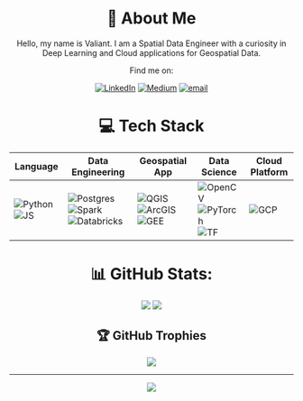 <div align="center">

# 💫 About Me
Hello, my name is Valiant. I am a Spatial Data Engineer with a curiosity in Deep Learning and Cloud applications for Geospatial Data. <br/>

Find me on:


[![LinkedIn](https://img.shields.io/badge/LinkedIn-%230077B5.svg?logo=linkedin&logoColor=white)](https://linkedin.com/in/valiantalfiansyah) [![Medium](https://img.shields.io/badge/Medium-12100E?logo=medium&logoColor=white)](https://medium.com/@valiantalfiansyah) [![email](https://img.shields.io/badge/Email-D14836?logo=gmail&logoColor=white)](mailto:alfiansyah.vian@gmail.com) 

# 💻 Tech Stack

| Language | Data Engineering | Geospatial App | Data Science | Cloud Platform |
|-------------|--------------|-----|--------------|-------|
| ![Python](https://img.shields.io/badge/-3670A0?style=for-the-badge&logo=python&logoColor=ffdd54) ![JS](https://img.shields.io/badge/-080808?style=for-the-badge&logo=javascript&logoColor=f7e025) | ![Postgres](https://img.shields.io/badge/-316192?style=for-the-badge&logo=postgresql&logoColor=white) ![Spark](https://img.shields.io/badge/-FDEE21?style=for-the-badge&logo=apachespark&logoColor=black) ![Databricks](https://img.shields.io/badge/-FFFFFF?style=for-the-badge&logo=databricks&logoColor=FF3621) | ![QGIS](https://img.shields.io/badge/-619a30?style=for-the-badge&logo=qgis&logoColor=white) ![ArcGIS](https://img.shields.io/badge/-0b72dc?style=for-the-badge&logo=arcgis&logoColor=white) ![GEE](https://img.shields.io/badge/-95c2ff?style=for-the-badge&logo=googleearthengine&logoColor=white) | ![OpenCV](https://img.shields.io/badge/-000000?style=for-the-badge&logo=opencv&logoColor=white) ![PyTorch](https://img.shields.io/badge/-EE4C2C?style=for-the-badge&logo=pytorch&logoColor=white) ![TF](https://img.shields.io/badge/-FF6F00?style=for-the-badge&logo=tensorflow&logoColor=white) | ![GCP](https://img.shields.io/badge/Google%20Cloud-ff4308?style=for-the-badge&logo=googlecloud&logoColor=white) |


# 📊 GitHub Stats:
![](https://github-readme-stats.vercel.app/api?username=valiantalfiansyah&theme=tokyonight&hide_border=true&include_all_commits=true&count_private=true)
![](https://nirzak-streak-stats.vercel.app/?user=valiantalfiansyah&theme=tokyonight&hide_border=true)<br/>

## 🏆 GitHub Trophies
![](https://github-profile-trophy.vercel.app/?username=valiantalfiansyah&theme=tokyonight&no-frame=true&no-bg=true&margin-w=4)

---


[![](https://visitcount.itsvg.in/api?id=valiantalfiansyah&icon=0&color=0)](https://visitcount.itsvg.in)
